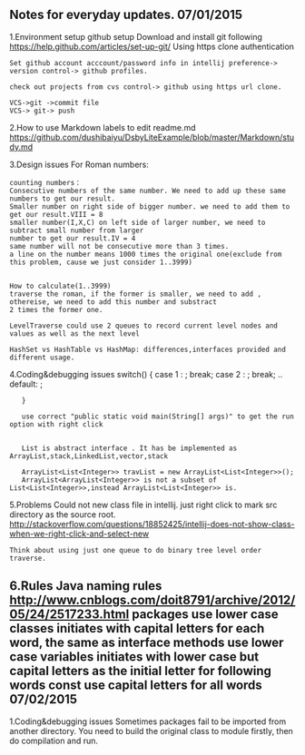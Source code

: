 Notes for everyday updates.
07/01/2015
--------------
  1.Environment setup
    github setup
        Download and install git following
        https://help.github.com/articles/set-up-git/
        Using https clone authentication

    Set github account acccount/password info in intellij preference-> version control-> github profiles.

    check out projects from cvs control-> github using https url clone.

    VCS->git ->commit file
    VCS-> git-> push

  2.How to use Markdown labels to edit readme.md
    https://github.com/dushibaiyu/DsbyLiteExample/blob/master/Markdown/study.md

  3.Design issues
    For Roman numbers:

    counting numbers：
    Consecutive numbers of the same number. We need to add up these same numbers to get our result.
    Smaller number on right side of bigger number. we need to add them to get our result.VIII = 8
    smaller number(I,X,C) on left side of larger number, we need to subtract small number from larger
    number to get our result.IV = 4
    same number will not be consecutive more than 3 times.
    a line on the number means 1000 times the original one(exclude from this problem, cause we just consider 1..3999)


    How to calculate(1..3999)
    traverse the roman, if the former is smaller, we need to add , othereise, we need to add this number and substract
    2 times the former one.

    LevelTraverse could use 2 queues to record current level nodes and values as well as the next level

    HashSet vs HashTable vs HashMap: differences,interfaces provided and different usage.

  4.Coding&debugging issues
       switch()
       {
            case 1 : ; break;
            case 2 : ; break;
            ..
            default: ;

       }

       use correct "public static void main(String[] args)" to get the run option with right click


       List is abstract interface . It has be implemented as ArrayList,stack,LinkedList,vector,stack

       ArrayList<List<Integer>> travList = new ArrayList<List<Integer>>();
       ArrayList<ArrayList<Integer>> is not a subset of List<List<Integer>>,instead ArrayList<List<Integer>> is.
  5.Problems
    Could not new class file in intellij. just right click to mark src directory as the source root.
    http://stackoverflow.com/questions/18852425/intellij-does-not-show-class-when-we-right-click-and-select-new

    Think about using just one queue to do binary tree level order traverse.

  6.Rules
    Java naming rules
    http://www.cnblogs.com/doit8791/archive/2012/05/24/2517233.html
        packages use lower case
        classes initiates with capital letters for each word, the same as interface
        methods use lower case
        variables initiates with lower case but capital letters as the initial letter for following words
        const use capital letters for all words
07/02/2015
--------------
   1.Coding&debugging issues
    Sometimes packages fail to be imported from another directory. You need to build the original class to module
    firstly, then do compilation and run.

